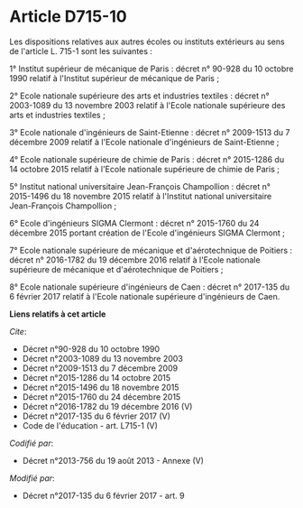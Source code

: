 # Article D715-10

Les dispositions relatives aux autres écoles ou instituts extérieurs au sens de l'article L. 715-1 sont les suivantes : 

1° Institut supérieur de mécanique de Paris : décret n° 90-928 du 10 octobre 1990 relatif à l'Institut supérieur de mécanique
de Paris ; 

2° Ecole nationale supérieure des arts et industries textiles : décret n° 2003-1089 du 13 novembre 2003 relatif à l'Ecole
nationale supérieure des arts et industries textiles ; 

3° Ecole nationale d'ingénieurs de Saint-Etienne : décret n° 2009-1513 du 7 décembre 2009 relatif à l'Ecole nationale
d'ingénieurs de Saint-Etienne ; 

4° Ecole nationale supérieure de chimie de Paris : décret n° 2015-1286 du 14 octobre 2015 relatif à l'Ecole nationale
supérieure de chimie de Paris ; 

5° Institut national universitaire Jean-François Champollion : décret n° 2015-1496 du 18 novembre 2015 relatif à l'Institut
national universitaire Jean-François Champollion ; 

6° Ecole d'ingénieurs SIGMA Clermont : décret n° 2015-1760 du 24 décembre 2015 portant création de l'Ecole d'ingénieurs SIGMA
Clermont ; 

7° Ecole nationale supérieure de mécanique et d'aérotechnique de Poitiers : décret n° 2016-1782 du 19 décembre 2016 relatif à
l'Ecole nationale supérieure de mécanique et d'aérotechnique de Poitiers ; 

8° Ecole nationale supérieure d'ingénieurs de Caen : décret n° 2017-135 du 6 février 2017 relatif à l'Ecole nationale
supérieure d'ingénieurs de Caen.

**Liens relatifs à cet article**

_Cite_:

  - Décret n°90-928 du 10 octobre 1990
  - Décret n°2003-1089 du 13 novembre 2003
  - Décret n°2009-1513 du 7 décembre 2009
  - Décret n°2015-1286 du 14 octobre 2015
  - Décret n°2015-1496 du 18 novembre 2015
  - Décret n°2015-1760 du 24 décembre 2015
  - Décret n°2016-1782 du 19 décembre 2016 (V)
  - Décret n°2017-135 du 6 février 2017 (V)
  - Code de l'éducation - art. L715-1 (V)

_Codifié par_:

  - Décret n°2013-756 du 19 août 2013 -  Annexe (V)

_Modifié par_:

  - Décret n°2017-135 du 6 février 2017 - art. 9
